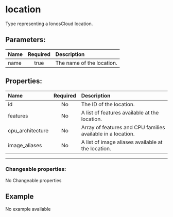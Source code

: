 # location

Type representing a IonosCloud location.

## Parameters:

| Name | Required | Description |
| :--- | :-: | :--- |
| name | true | The name of the location.   |

## Properties:

| Name | Required | Description |
| :--- | :-: | :--- |
| id | No | The ID of the location.   |
| features | No | A list of features available at the location.   |
| cpu_architecture | No | Array of features and CPU families available in a location.   |
| image_aliases | No | A list of image aliases available at the location.   |
***


### Changeable properties:

No Changeable properties


## Example

No example available

